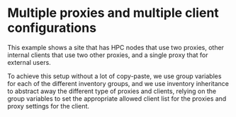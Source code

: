 # Multiple proxies and multiple client configurations

This example shows a site that has HPC nodes that use two proxies, other internal clients that use two other proxies, and a single proxy that for external users.

To achieve this setup without a lot of copy-paste, we use group variables for each of the different inventory groups, and we use inventory inheritance to abstract away the different type of proxies and clients, relying on the group variables to set the appropriate allowed client list for the proxies and proxy settings for the client.